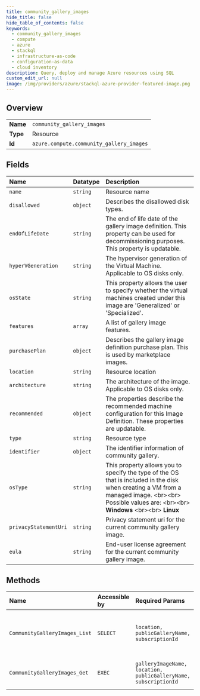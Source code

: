```yaml
---
title: community_gallery_images
hide_title: false
hide_table_of_contents: false
keywords:
  - community_gallery_images
  - compute
  - azure    
  - stackql
  - infrastructure-as-code
  - configuration-as-data
  - cloud inventory
description: Query, deploy and manage Azure resources using SQL
custom_edit_url: null
image: /img/providers/azure/stackql-azure-provider-featured-image.png
---
```

  
    

## Overview
<table><tbody>
<tr><td><b>Name</b></td><td><code>community_gallery_images</code></td></tr>
<tr><td><b>Type</b></td><td>Resource</td></tr>
<tr><td><b>Id</b></td><td><code>azure.compute.community_gallery_images</code></td></tr>
</tbody></table>

## Fields
| Name | Datatype | Description |
|:-----|:---------|:------------|
| `name` | `string` | Resource name |
| `disallowed` | `object` | Describes the disallowed disk types. |
| `endOfLifeDate` | `string` | The end of life date of the gallery image definition. This property can be used for decommissioning purposes. This property is updatable. |
| `hyperVGeneration` | `string` | The hypervisor generation of the Virtual Machine. Applicable to OS disks only. |
| `osState` | `string` | This property allows the user to specify whether the virtual machines created under this image are 'Generalized' or 'Specialized'. |
| `features` | `array` | A list of gallery image features. |
| `purchasePlan` | `object` | Describes the gallery image definition purchase plan. This is used by marketplace images. |
| `location` | `string` | Resource location |
| `architecture` | `string` | The architecture of the image. Applicable to OS disks only. |
| `recommended` | `object` | The properties describe the recommended machine configuration for this Image Definition. These properties are updatable. |
| `type` | `string` | Resource type |
| `identifier` | `object` | The identifier information of community gallery. |
| `osType` | `string` | This property allows you to specify the type of the OS that is included in the disk when creating a VM from a managed image. &lt;br&gt;&lt;br&gt; Possible values are: &lt;br&gt;&lt;br&gt; **Windows** &lt;br&gt;&lt;br&gt; **Linux** |
| `privacyStatementUri` | `string` | Privacy statement uri for the current community gallery image. |
| `eula` | `string` | End-user license agreement for the current community gallery image. |
## Methods
| Name | Accessible by | Required Params | Description |
|:-----|:--------------|:----------------|:------------|
| `CommunityGalleryImages_List` | `SELECT` | `location, publicGalleryName, subscriptionId` | List community gallery images inside a gallery. |
| `CommunityGalleryImages_Get` | `EXEC` | `galleryImageName, location, publicGalleryName, subscriptionId` | Get a community gallery image. |
